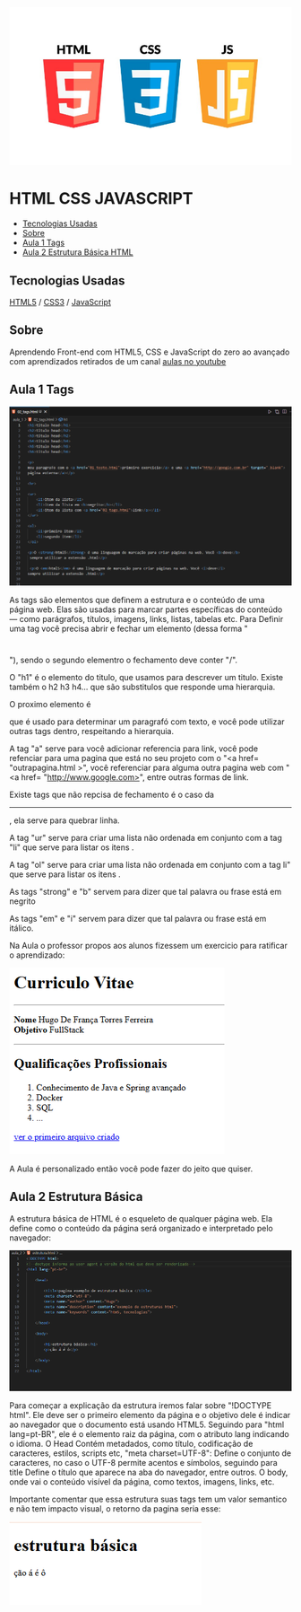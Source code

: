 ![imagem local](/imagens_readme/logo.jpg)



# HTML CSS JAVASCRIPT

  - [Tecnologias Usadas](#Tecnologias-Usadas)
  - [Sobre](#Sobre)
  - [Aula 1 Tags](#Aula-1-Tags)
  - [Aula 2 Estrutura Básica HTML](#Aula-2-Estrutura-Básica)
  
  
## Tecnologias Usadas

[HTML5](https://pt.wikipedia.org/wiki/HTML5) /  [CSS3](https://pt.wikipedia.org/wiki/CSS3) / [JavaScript](https://pt.wikipedia.org/wiki/JavaScript)


## Sobre


Aprendendo Front-end com HTML5, CSS e JavaScript do zero ao avançado com aprendizados retirados de um canal [aulas no youtube](https://www.youtube.com/watch?v=0Pm6ex5HDGY&list=PL1dUY2RYa2RhNhm-QTuNIifVpc59wrpFP&index=1&ab_channel=Serliv) 


## Aula 1 Tags



![imagem local](imagens_readme/Aula_1/escrevendo_html_no_VSCode.png)


As tags são elementos que definem a estrutura e o conteúdo de uma página web. Elas são usadas para marcar partes específicas do conteúdo — como parágrafos, títulos, imagens, links, listas, tabelas etc. Para
Definir uma tag você precisa abrir e fechar um elemento (dessa forma "<h1></h2>"), sendo o segundo elementro o fechamento deve conter "/". 


O "h1" é o elemento do titulo, que usamos para descrever um titulo. Existe também o h2 h3 h4... que são substitulos que responde uma hierarquia.


O proximo elemento é <p> que é usado para determinar um paragrafó com texto, e você pode utilizar outras tags dentro, respeitando a hierarquia.

A tag "a" serve para você adicionar referencia para link, você pode refenciar para uma pagina que está no seu projeto com o "<a href= "outrapagina.html >", você referenciar para alguma outra pagina web com
"<a href= "http://www.google.com>", entre outras formas de link.

Existe tags que não repcisa de fechamento é o caso da <hr>, ela serve para quebrar linha.

A tag "ur" serve para criar uma lista não ordenada em conjunto com a tag "li" que serve para listar os itens .

A tag "ol" serve para criar uma lista não ordenada em conjunto com a tag li" que serve para listar os itens .

As tags "strong" e "b" servem para dizer que tal palavra ou frase está em negrito

As tags "em" e "i" servem para dizer que tal palavra ou frase está em itálico.

Na Aula o professor propos aos alunos fizessem um exercicio para ratificar o aprendizado:


![imagem local](imagens_readme/Aula_1/exercio_proposto_sobre_tag.png)


A Aula é personalizado então você pode fazer do jeito que quiser.


## Aula 2 Estrutura Básica


A estrutura básica de HTML é o esqueleto de qualquer página web. Ela define como o conteúdo da página será organizado e interpretado pelo navegador:


![imagem local](imagens_readme/Aula_2/estrutura_base_html.png)



Para começar a explicação da estrutura iremos falar sobre "!DOCTYPE html". Ele deve ser o primeiro elemento da página e o objetivo dele é indicar ao navegador que o documento está usando HTML5. Seguindo para "html lang=pt-BR", ele é o elemento raiz da página, com o atributo lang indicando o idioma. O Head Contém metadados, como título, codificação de caracteres, estilos, scripts etc, "meta charset=UTF-8": Define o conjunto de caracteres, no caso o UTF-8 permite acentos e símbolos, seguindo para title Define o título que aparece na aba do navegador, entre outros. O body, onde vai o conteúdo visível da página, como textos, imagens, links, etc.

Importante comentar que essa estrutura suas tags tem um valor semantico e não tem impacto visual, o retorno da pagina seria esse:


![imagem local](imagens_readme/Aula_2/estrutura_base_html_retorno.png)

